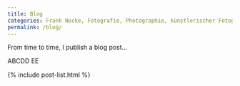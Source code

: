 ```yaml
---
title: Blog
categories: Frank Nocke, Fotografie, Photographie, künstlerischer Fotograf, privater Photograph
permalink: /blog/
---
```


From time to time, I publish a blog post…

ABCDD EE

{% include post-list.html %}

